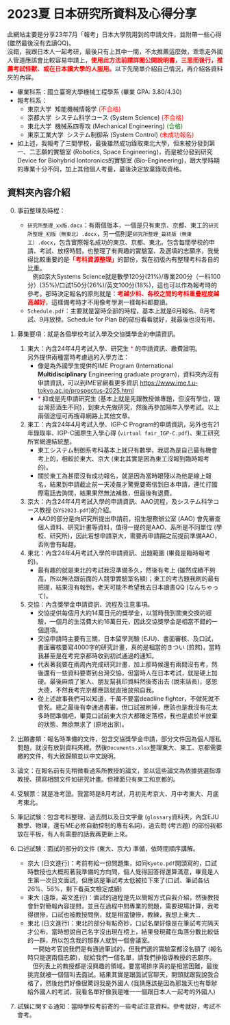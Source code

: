 # 2023夏 日本研究所資料及心得分享
此網站主要是分享23年7月「報考」日本大學院用到的申請文件，並附帶一些心得 (雖然最後沒有去讀QQ)。
<br>沒錯，我跟日本人一起考研，最後只有上其中一間，不太推薦這麼做，乖乖走外國人管道應該會比較容易申請上，<span style="color: red;">**使用此方法前請詳閱公開說明書，三思而後行，推薦考試怪獸、或在日本讀大學的人服用。**</span>以下先簡單介紹自己情況，再介紹各資料夾的內容。

- 畢業科系：國立臺灣大學機械工程學系 (畢業 GPA: 3.80/4.30)
- 報考科系：
    - 東京大学 &nbsp;知能機械情報学 <span style="color: red;">(不合格)</span>
    - 京都大学 &nbsp;システム科学コース (System Science) <span style="color: red;">(不合格)</span>
    - 東北大学 &nbsp;機械系四専攻 (Mechanical Engineering) <span style="color: green;">(合格)</span>
    - 東京工業大学 &nbsp;システム制御系 (System Control) <span style="color: red;">(未成功報名)</span>
- 如上述，我報考了三間學校，最後雖然成功錄取東北大學，但未被分發到第一、二志願的實驗室 (Robotics, Space Engineering)，而是被分發到研究Device for Biohybrid Iontoronics的實驗室 (Bio-Engineering)，跟大學時期的專業十分不同，加上其他個人考量，最後決定放棄錄取資格。

## 資料夾內容介紹
0. 事前整理及時程：
    - `研究所整理_xx版.docx`：有兩個版本，一個是只有東京、京都、東工的`研究所整理_初版（無東北）.docx`，另一個則是`研究所整理_最終版（無東工）.docx`，包含實際報名成功的東京、京都、東北。包含每間學校的申請、考試、放榜時間，也整理了有興趣的實驗室、及選填的志願序，我覺得比較重要的是<span style="color: red;">**「考科資源整理」**</span>的部份，我在初版內有整理考科各自的比重。
    <br>&nbsp; &nbsp;例如京大Systems Science就是數學120分(21%)/專業200分（一科100分）(35%)/口試150分(26%)/英文100分(18%)，這也可以作為報考時的參考。那時決定報名的原則就是：<span style="color: red;">**考越少科、各校之間的考科重疊程度越高越好**</span>，這樣備考時才不用像考學測一樣每科都要讀。
    - `Schedule.pdf`：主要就是當時全部的時程，基本上就是6月報名、8月考試、9月放榜。Schedule for Plan B的部份看看就好，我最後也沒有用。
1. 募集要項：就是各個學校考試入學及交協獎學金的申請資訊。
   1. 東大：內含24年4月考試入學、研究生 <span style="color: red;">*</span> 的申請資訊、繳費證明。
    <br>另外提供兩種當時考慮過的入學方法：
        - 像是為外國學生提供的IME Program (International **Multidisciplinary** Engineering graduate program)，資料夾內沒有申請資訊，可以到IME官網看更多資訊 https://www.ime.t.u-tokyo.ac.jp/prospectus-2025.html
      - <span style="color: red;">*</span> 抑或是先申請研究生 (基本上就是先跟教授做專題，但沒有學位，跟台灣菸酒生不同)，到東大先做研究，然後再參加隔年入學考試。以上兩個途徑可再搜尋網路上其他文章。
   2. 東工：內含24年4月考試入學、IGP-C Program的申請資訊，另外也有21年錄取率、IGP-C國際生入學心得 (`virtual fair_IGP-C.pdf`)、東工研究所官網連結統整。
        - 東工システム制御系考科基本上就只有數學，我認為是自己最有機會考上的，相較於東大、京大 (東北其實是因為東工沒報到臨時報考的)。
        - 關於東工為甚麼沒有成功報名，就是因為當時眼殘以為他是線上報名，結果到申請截止前一天凌晨才驚覺要寄信到日本申請，連忙打國際電話去詢問，結果果然無法補救，但最後有退費。
    3. 京大：內含24年4月考試入學的申請資訊、AAO流程，及システム科学コース教授 (`SYS2023.pdf`)的介紹。
        - AAO的部分是向研究所提出申請前，招生服務辦公室 (AAO) 會先審查個人資料、研究計畫等資料，值得一提的是AAO、系所是不同單位 (學校、研究所)，因此若想申請京大，需要再申請期之前提前準備AAO，否則會有點趕。
    4. 東北：內含24年4月考試入學的申請資訊、出題範圍 (畢竟是臨時報考的)。
        - 最有趣的就是東北的考試我沒準備多久，然後有考上 (雖然成績不夠高，所以無法跟前面的人競爭實驗室名額)；東工的考古題我刷的最有把握，結果沒有報到，老天可能不希望我去日本讀書QQ (なんちゃって)。
    5. 交協：內含獎學金申請資訊、流程及注意事項。
        - 交協提供每個月大約14萬日元的獎學金，以當時我到關東交換的經驗，一個月的生活費大約16萬日元，因此交協獎學金是相當不錯的一個選項。
        - 交協申請時主要有三關，日本留學測驗 (EJU)、書面審核、及口試，書面審核要寫4000字的研究計畫，真的是相當的きつい (煎熬)，當時我甚至是在考完京都時收到初試通過的通知。
        - 代表著我要在兩周內完成研究計畫，加上那時候還有兩間沒有考，然後還有一些資料要寄到台灣交協，但當時人在日本考試，就是硬上加硬。最後麻煩了家人、朋友幫我印資料然後寄出去 (說來話長)，感恩大德，不然我考完京都應該就直接放飛自我。
        - 從上述故事我們可以知道，千萬不要當deadline fighter，不做死就不會死。總之最後有幸通過書審，但口試被刷掉，應該也是我沒有花太多時間準備吧，畢竟口試前東大京大都確定落榜，我也是處於半放棄的狀態、無欲無求了 (原地出家)。
2. 出願書類：報名時準備的文件，包含交協獎學金申請，部分文件因為個人隱私問題，就沒有放到資料夾裡。然後`Documents.xlsx`整理東大、東工、京都需要繳的文件，有大致歸類並以中文說明。

3. 論文：在報名前有先稍微看過系所教授的論文，並以這些論文為依據挑選指導教授、撰寫相關文件如研究計畫。但裡面只有東工和京都的。

4. 受験票：就是准考證。我當時是8月考試，月初先考京大、月中考東大、月底考東北。

5. 筆記試験：包含考科整理、過去問以及日文字彙 (`glossary`資料夾，內含EJU數學、物理，還有ME必修自動控制的專有名詞)，過去問 (考古題) 的部份我都放在平板，有人有需要的話我再更新上來。

6. 口述試験：面試的部分的文件 (東大、京大) 準備，依時間順序講解。
    - 京大 (日文進行)：考前有給一份問題集，如同`Kyoto.pdf`開頭寫的，口試時教授也大概照著我準備的方向問，個人覺得回答得還算滿意，畢竟是人生第一次日文面試，但應該是筆試考太低被拉下來了(口試、筆試各佔26%、56%，剩下看英文檢定成績)
    - 東大 (遠距，英文進行)：面試的過程是先以簡報方式自我介紹，然後教授會針對簡報內容提問，並且在過程中問專業的問題，需要現場計算，我考得很慘，口試也被教授問倒，就是相當悽慘，教練，我想上東大...
    - 東北 (日文進行)：東北的部分有點奇妙，口試名單好像是在筆試考完隔天才公布，當時想說自己名字沒出現在榜上，結果發現藏在角落分數比較低的一群，所以包含我的那群人就到一個會議室。
    <br>&nbsp; &nbsp;一開始考官說我們是有通過筆試的，但我們選的實驗室都沒名額了 (報名時只能選兩個志願)，就給我們一個名單，請我們排指導教授的志願序。
    <br>&nbsp; &nbsp;但列表上的教授都是沒興趣的領域，要當場排序真的是相當困難，最後挑完就被一個個叫去面試。結果其實是跟面試官聊天，開頭就跟我說我合格了，然後他們好像很驚訝我是外國人 (我猜應該是因為那幾天也有舉辦給外國人的考試，我看名單好像我是唯一一個跟日本人一起考的外國人)
7. 試験に関する通知：當時學校考前寄的一些考試注意資料。參考就好，考試不會考。